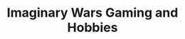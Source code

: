 ---
title: "Imaginary Wars Gaming and Hobbies"
url: /calgary/imaginary-wars-gaming-and-hobbies/
shop: sports
---